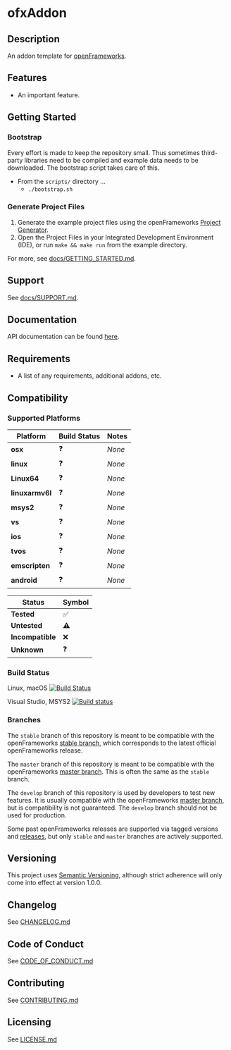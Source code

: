 # ofxAddon

## Description

An addon template for [openFrameworks](https://openframeworks.cc).

## Features

-   An important feature.

## Getting Started

### Bootstrap

Every effort is made to keep the repository small. Thus sometimes third-party libraries need to be compiled and example data needs to be downloaded. The bootstrap script takes care of this.

-   From the `scripts/` directory ...
    -   `./bootstrap.sh`

### Generate Project Files

1.   Generate the example project files using the openFrameworks [Project Generator](http://openframeworks.cc/learning/01_basics/how_to_add_addon_to_project/).
2.   Open the Project Files in your Integrated Development Environment (IDE), or run `make && make run` from the example directory.

For more, see [docs/GETTING_STARTED.md](docs/GETTING_STARTED.md).

## Support

See [docs/SUPPORT.md](docs/SUPPORT.md).

## Documentation

API documentation can be found [here](https://bakercp.github.io/ofxAddon/).

## Requirements

-   A list of any requirements, additional addons, etc.

## Compatibility

### Supported Platforms

| Platform          | Build Status | Notes  |
|-------------------|--------------|--------|
| **osx**           |      ❓      | _None_ |
| **linux**         |      ❓      | _None_ |
| **Linux64**       |      ❓      | _None_ |
| **linuxarmv6l**   |      ❓      | _None_ |
| **msys2**         |      ❓      | _None_ |
| **vs**            |      ❓      | _None_ |
| **ios**           |      ❓      | _None_ |
| **tvos**          |      ❓      | _None_ |
| **emscripten**    |      ❓      | _None_ |
| **android**       |      ❓      | _None_ |

|      Status      | Symbol |
|------------------|--------|
| **Tested**       |   ✅   | 
| **Untested**     |   ⚠️   |
| **Incompatible** |   ❌   |
| **Unknown**      |   ❓   |


### Build Status

Linux, macOS [![Build Status](https://travis-ci.org/bakercp/ofxIO.svg?branch=master)](https://travis-ci.org/bakercp/ofxIO)

Visual Studio, MSYS2 [![Build status](https://ci.appveyor.com/api/projects/status/krr0ck8ffida8nsj/branch/master?svg=true)](https://ci.appveyor.com/project/bakercp/ofxio/branch/master)

### Branches

The `stable` branch of this repository is meant to be compatible with the openFrameworks [stable branch](https://github.com/openframeworks/openFrameworks/tree/stable), which corresponds to the latest official openFrameworks release.

The `master` branch of this repository is meant to be compatible with the openFrameworks [master branch](https://github.com/openframeworks/openFrameworks/tree/master). This is often the same as the `stable` branch.

The `develop` branch of this repository is used by developers to test new features. It is usually compatible with the openFrameworks [master branch](https://github.com/openframeworks/openFrameworks/tree/master), but is compatibility is not guaranteed. The `develop` branch should not be used for production.

Some past openFrameworks releases are supported via tagged versions and [releases](releases/), but only `stable` and `master` branches are actively supported.

## Versioning

This project uses [Semantic Versioning](http://semver.org/spec/v2.0.0.html), although strict adherence will only come into effect at version 1.0.0.

## Changelog

See [CHANGELOG.md](CHANGELOG.md)

## Code of Conduct

See [CODE_OF_CONDUCT.md](CODE_OF_CONDUCT.md)

## Contributing

See [CONTRIBUTING.md](CONTRIBUTING.md)

## Licensing

See [LICENSE.md](LICENSE.md)
